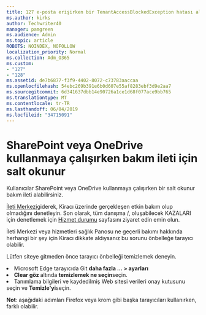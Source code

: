 ```yaml
---
title: 127 e-posta erişirken bir TenantAccessBlockedException hatası alınıyor?
ms.author: kirks
author: Techwriter40
manager: pamgreen
ms.audience: Admin
ms.topic: article
ROBOTS: NOINDEX, NOFOLLOW
localization_priority: Normal
ms.collection: Adm_O365
ms.custom:
- "127"
- "128"
ms.assetid: de7b6877-f3f9-4402-8072-c73783aaccaa
ms.openlocfilehash: 54ebc269b391e6b0d607e55af8283ebf3d9e2aa7
ms.sourcegitcommit: 6d341637dbb14e90726a1ce1d68f077ace9bb765
ms.translationtype: MT
ms.contentlocale: tr-TR
ms.lasthandoff: 06/04/2019
ms.locfileid: "34715091"
---
```

# <a name="read-only-for-maintenance-message-when-attempting-to-use-sharepoint-or-onedrive"></a>SharePoint veya OneDrive kullanmaya çalışırken bakım ileti için salt okunur

Kullanıcılar SharePoint veya OneDrive kullanmaya çalışırken bir salt okunur bakım ileti alabilirsiniz.

<a href="https://portal.office.com/adminportal/home#/MessageCenter">İleti Merkezi</a>giderek, Kiracı üzerinde gerçekleşen etkin bakım olup olmadığını denetleyin. Son olarak, tüm danışma /, oluşabilecek KAZALARI için denetlemek için <a href="https://portal.office.com/adminportal/home#/servicehealth">Hizmet durumu</a> sayfasını ziyaret edin emin olun.

İleti Merkezi veya hizmetleri sağlık Panosu ne geçerli bakımı hakkında herhangi bir şey için Kiracı dikkate aldıysanız bu sorunu önbelleğe tarayıcı olabilir.

Lütfen siteye gitmeden önce tarayıcı önbelleği temizlemek deneyin.

  <li>Microsoft Edge tarayıcıda Git <strong>daha fazla &hellip; &gt; ayarları</strong></li>  <li><strong>Clear göz </strong>altında <strong>temizlemek ne seçin</strong>seçin.</li>  <li>Tanımlama bilgileri ve kaydedilmiş Web sitesi verileri onay kutusunu seçin ve <strong>Temizle'yi</strong>seçin.</li>  </ol>  

**Not**: aşağıdaki adımları Firefox veya krom gibi başka tarayıcıları kullanırken, farklı olabilir.


